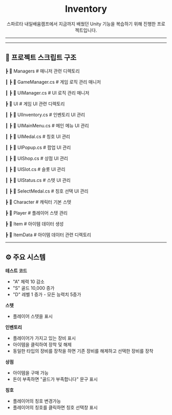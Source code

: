 <div align="center">

# Inventory
스파르타 내일배움캠프에서 지금까지 배웠던 Unity 기능을 복습하기 위해 진행한 프로젝트입니다.

</div>
  
----

---

## 📂 프로젝트 스크립트 구조

 ┣ 📂 Managers                 # 매니저 관련 디렉토리
 
 ┃ ┣ 📜 GameManager.cs         # 게임 로직 관리 매니저
 
 ┃ ┣ 📜 UIManager.cs           # UI 로직 관리 매니저
 
 
 ┣ 📂 UI                       # 게임 UI 관련 디렉토리

 ┃ ┣ 📜 UIInventory.cs         # 인벤토리 UI 관리
 
 ┃ ┣ 📜 UIMainMenu.cs          # 메인 메뉴 UI 관리
 
 ┃ ┣ 📜 UIMedal.cs             # 칭호 UI 관리
 
 ┃ ┣ 📜 UIPopup.cs             # 팝업 UI 관리
 
 ┃ ┣ 📜 UIShop.cs              # 상점 UI 관리
 
 ┃ ┣ 📜 UISlot.cs              # 슬롯 UI 관리
 
 ┃ ┣ 📜 UIStatus.cs            # 스텟 UI 관리
 
 ┃ ┣ 📜 SelectMedal.cs         # 칭호 선택 UI 관리
 

 ┣ 📜 Character                # 캐릭터 기본 스텟

 ┣ 📜 Player                   # 플레이어 스텟 관리

 ┣ 📜 Item                     # 아이템 데이터 생성
 

 ┣ 📂 ItemData                 # 아이템 데이터 관련 디렉토리
 

---

## ⚙ 주요 시스템

**테스트 코드**
- "A"  체력 10 감소
- "S"  골드 10,000 증가
- "D"  레벨 1 증가 - 모든 능력치 5증가

**스텟**
- 플레이어 스텟을 표시

**인벤토리**
- 플레이어가 가지고 있는 장비 표시
- 아이템을 클릭하여 장착 및 해제
- 동일한 타입의 장비를 장착을 하면 기존 장비를 해제하고 선택한 장비를 장착

**상점**
- 아이템을 구매 가능
- 돈이 부족하면 "골드가 부족합니다" 문구 표시

**칭호**
- 플레이어의 칭호 변경가능
- 플레이어의 칭호를 클릭하면 칭호 선택창 표시


